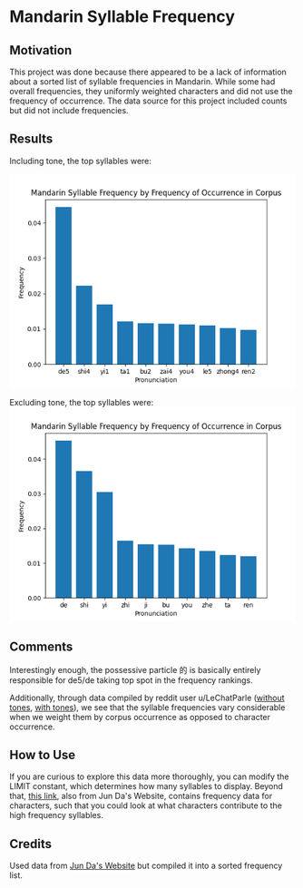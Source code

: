 # Mandarin Syllable Frequency

## Motivation

This project was done because there appeared to be a lack of information about a sorted list
of syllable frequencies in Mandarin. While some had overall frequencies, they uniformly weighted
characters and did not use the frequency of occurrence. The data source for this project included
counts but did not include frequencies.

## Results

Including tone, the top syllables were:

![with_tones](./plot_tones.png)

Excluding tone, the top syllables were:
![without_tones](./plot.png)

## Comments

Interestingly enough, the possessive particle 的 is basically entirely responsible for de5/de
taking top spot in the frequency rankings.

Additionally, through data compiled by reddit user u/LeChatParle
([without tones](https://www.reddit.com/r/ChineseLanguage/comments/nbfa39/the_most_and_least_dense_syllables_in_mandarin_in/),
[with tones](https://www.reddit.com/r/ChineseLanguage/comments/ofh5zi/homophone_density_of_top_20_syllables_in_mandarin/)),
we see that the syllable frequencies vary considerable when we weight them by corpus occurrence as
opposed to character occurrence.


## How to Use

If you are curious to explore this data more thoroughly, you can modify the LIMIT constant,
which determines how many syllables to display. Beyond that,
[this link](https://lingua.mtsu.edu/chinese-computing/statistics/char/list.php?Which=MO), also from
Jun Da's Website, contains frequency data for characters, such that you could look
at what characters contribute to the high frequency syllables.


## Credits

Used data from [Jun Da's Website](https://lingua.mtsu.edu/chinese-computing/phonology/)
but compiled it into a sorted frequency list.
